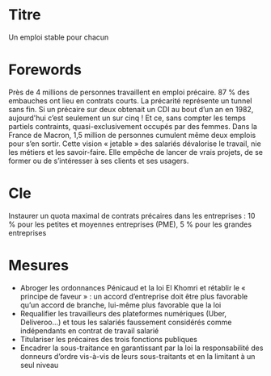 # Titre
Un emploi stable pour chacun

# Forewords

Près de 4 millions de personnes travaillent en emploi précaire. 87 % des embauches ont lieu en contrats courts. La précarité représente un tunnel sans fin. Si un précaire sur deux obtenait un CDI au bout d’un an en 1982, aujourd'hui c’est seulement un sur cinq ! Et ce, sans compter les temps partiels contraints, quasi-exclusivement occupés par des femmes. Dans la France de Macron, 1,5 million de personnes cumulent même deux emplois pour s’en sortir. Cette vision « jetable » des salariés dévalorise le travail, nie les métiers et les savoir-faire. Elle empêche de lancer de vrais projets, de se former ou de s’intéresser à ses clients et ses usagers.

# Cle

Instaurer un quota maximal de contrats précaires dans les entreprises : 10 % pour les petites et moyennes entreprises (PME), 5 % pour les grandes entreprises
# Mesures

* Abroger les ordonnances Pénicaud et la loi El Khomri et rétablir le « principe de faveur » : un accord d’entreprise doit être plus favorable qu’un accord de branche, lui-même plus favorable que la loi
* Requalifier les travailleurs des plateformes numériques (Uber, Deliveroo...) et tous les salariés faussement considérés comme indépendants en contrat de travail salarié
* Titulariser les précaires des trois fonctions publiques
* Encadrer la sous-traitance en garantissant par la loi la responsabilité des donneurs d’ordre vis-à-vis de leurs sous-traitants et en la limitant à un seul niveau 